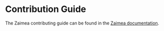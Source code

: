 # Contribution Guide

The Zaimea contributing guide can be found in the [Zaimea documentation](https://zaimea.com/docs/open-source/contributions).
